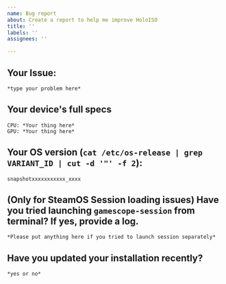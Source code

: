```yaml
---
name: Bug report
about: Create a report to help me improve HoloISO
title: ''
labels: ''
assignees: ''

---
```


## Your Issue:
```
*type your problem here*
```

## Your device's full specs
```
CPU: *Your thing here*
GPU: *Your thing here*
```

## Your OS version (`cat /etc/os-release | grep VARIANT_ID | cut -d '"' -f 2`):
```
snapshotxxxxxxxxxxx_xxxx
```

## (Only for SteamOS Session loading issues) Have you tried launching `gamescope-session` from terminal? If yes, provide a log.
```
*Please put anything here if you tried to launch session separately*
```

## Have you updated your installation recently?
```
*yes or no*
```
